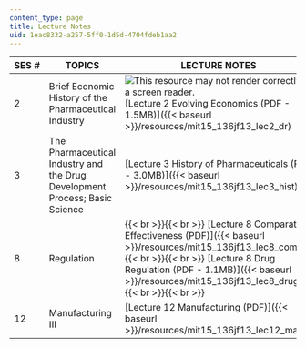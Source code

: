 ```yaml
---
content_type: page
title: Lecture Notes
uid: 1eac8332-a257-5ff0-1d5d-4704fdeb1aa2
---
```


| SES # | TOPICS | LECTURE NOTES |
| --- | --- | --- |
| 2 | Brief Economic History of the Pharmaceutical Industry | ![This resource may not render correctly in a screen reader.](/images/inacessible.gif)[Lecture 2 Evolving Economics (PDF - 1.5MB)]({{< baseurl >}}/resources/mit15_136jf13_lec2_dr) |
| 3 | The Pharmaceutical Industry and the Drug Development Process; Basic Science | [Lecture 3 History of Pharmaceuticals (PDF - 3.0MB)]({{< baseurl >}}/resources/mit15_136jf13_lec3_hist) |
| 8 | Regulation |  {{< br >}}{{< br >}} [Lecture 8 Comparative Effectiveness (PDF)]({{< baseurl >}}/resources/mit15_136jf13_lec8_comp) {{< br >}}{{< br >}} [Lecture 8 Drug Regulation (PDF - 1.1MB)]({{< baseurl >}}/resources/mit15_136jf13_lec8_drug) {{< br >}}{{< br >}}  |
| 12 | Manufacturing III | [Lecture 12 Manufacturing (PDF)]({{< baseurl >}}/resources/mit15_136jf13_lec12_manu)